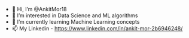 - 👋 Hi, I’m @AnkitMor18
- 👀 I’m interested in Data Science and ML algorithms
- 🌱 I’m currently learning Machine Learning concepts 
- 📫 My Linkedin - https://www.linkedin.com/in/ankit-mor-2b6946248/
